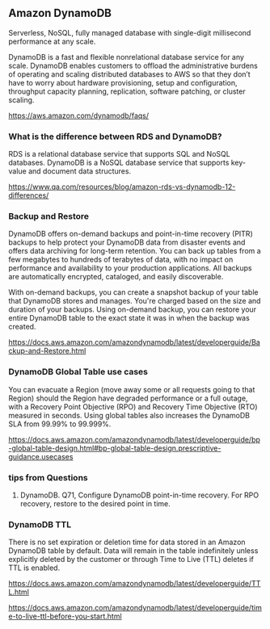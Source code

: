 ## Amazon DynamoDB

Serverless, NoSQL, fully managed database with single-digit millisecond performance at any scale.

DynamoDB is a fast and flexible nonrelational database service for any scale. DynamoDB enables customers to offload the administrative burdens of operating and scaling distributed databases to AWS so that they don’t have to worry about hardware provisioning, setup and configuration, throughput capacity planning, replication, software patching, or cluster scaling.

https://aws.amazon.com/dynamodb/faqs/


### What is the difference between RDS and DynamoDB?

RDS is a relational database service that supports SQL and NoSQL databases. DynamoDB is a NoSQL database service that supports key-value and document data structures.

https://www.qa.com/resources/blog/amazon-rds-vs-dynamodb-12-differences/

### Backup and Restore

DynamoDB offers on-demand backups and point-in-time recovery (PITR) backups to help protect your DynamoDB data from disaster events and offers data archiving for long-term retention. You can back up tables from a few megabytes to hundreds of terabytes of data, with no impact on performance and availability to your production applications. All backups are automatically encrypted, cataloged, and easily discoverable.

With on-demand backups, you can create a snapshot backup of your table that DynamoDB stores and manages. You're charged based on the size and duration of your backups. Using on-demand backup, you can restore your entire DynamoDB table to the exact state it was in when the backup was created.

https://docs.aws.amazon.com/amazondynamodb/latest/developerguide/Backup-and-Restore.html

### DynamoDB Global Table use cases
You can evacuate a Region (move away some or all requests going to that Region) should the Region have degraded performance or a full outage, with a Recovery Point Objective (RPO) and Recovery Time Objective (RTO) measured in seconds. Using global tables also increases the DynamoDB SLA from 99.99% to 99.999%.

https://docs.aws.amazon.com/amazondynamodb/latest/developerguide/bp-global-table-design.html#bp-global-table-design.prescriptive-guidance.usecases

### tips from Questions
1. DynamoDB. Q71, Configure DynamoDB point-in-time recovery. For RPO recovery, restore to the desired point in time.


### DynamoDB TTL

There is no set expiration or deletion time for data stored in an Amazon DynamoDB table by default. Data will remain in the table indefinitely unless explicitly deleted by the customer or through Time to Live (TTL) deletes if TTL is enabled.

https://docs.aws.amazon.com/amazondynamodb/latest/developerguide/TTL.html

https://docs.aws.amazon.com/amazondynamodb/latest/developerguide/time-to-live-ttl-before-you-start.html
